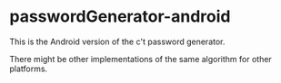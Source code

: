 # passwordGenerator-android
This is the Android version of the c't password generator. 

There might be other implementations of the same algorithm for other platforms.

